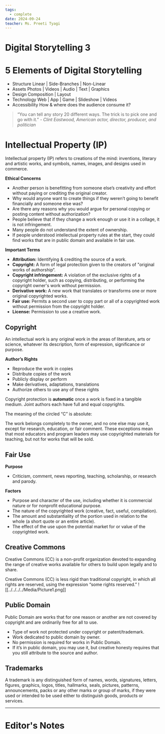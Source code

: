 ```yaml
---
tags:
  - complete
date: 2024-09-24
teacher: Ms. Preeti Tyagi
---
```

# Digital Storytelling 3
# 5 Elements of Digital Storytelling
- Structure
	Linear | Side-Branches | Non-Linear
- Assets
	Photos | Videos | Audio | Text | Graphics
- Design
	Composition | Layout
- Technology
	Web | App | Game | Slideshow | Videos
- Accessibility
	How & where does the audience consume it?

> “You can tell any story 20 different ways. The trick is to pick one and go with it.”
> *- Clint Eastwood, American actor, director, producer, and politician*
# Intellectual Property (IP)
Intellectual property (IP) refers to creations of the mind: inventions, literary and artistic works, and symbols, names, images, and designs used in commerce.

**Ethical Concerns**
- Another person is benefitting from someone else’s creativity and effort without paying or crediting the original creator.
- Why would anyone want to create things if they weren’t going to benefit financially and someone else was?
- Are there any reasons why you would argue for personal copying or posting content without authorization?
- People believe that if they change a work enough or use it in a collage, it is not infringement.
- Many people do not understand  the extent of ownership.
- If people understood intellectual property rules at the start, they could find works that are in public domain and available in fair use.

**Important Terms**
- **Attribution:** Identifying & crediting the source of a work.
- **Copyright:** A form of legal protection given to the creators of "original works of authorship“.
- **Copyright infringement:** A violation of the exclusive rights of a copyright holder, such as copying, distributing, or performing the copyright owner's work without permission.
- **Derivative work:** A new work that translates or transforms one or more original copyrighted works.
- **Fair use:** Permits a second user to copy part or all of a copyrighted work without permission from the copyright holder.
- **License:** Permission to use a creative work.
## Copyright
An intellectual work is any original work in the areas of literature, arts or science, whatever its description, form of expression, significance or purpose.

**Author’s Rights**
- Reproduce the work in copies
- Distribute copies of the work
- Publicly display or perform
- Make derivatives, adaptations, translations
- Authorize others to use any of these rights

Copyright protection is **automatic** once a work is fixed in a tangible medium. Joint authors each have full and equal copyrights.

The meaning of the circled “C” is absolute: 

The work belongs completely to the owner, and no one else may use it, except for research, education, or fair comment. These exceptions mean that most educators and program leaders may use copyrighted materials for teaching, but not for works that will be sold.
## Fair Use
**Purpose**
- Criticism, comment, news reporting, teaching, scholarship, or research and parody.

**Factors**
- Purpose and character of the use, including whether it is commercial nature or for nonprofit educational purpose.
- The nature of the copyrighted work (creative, fact, useful, compilation).
- The amount and substantiality of the portion used in relation to the whole (a short quote or an entire article).
- The effect of the use upon the potential market for or value of the copyrighted work.
## Creative Commons
Creative Commons (CC) is a non-profit organization devoted to expanding the range of creative works available for others to build upon legally and to share.

Creative Commons (CC) is less rigid than traditional copyright, in which all rights are reserved, using the expression “some rights reserved.”
![[../../../../Media/Picture1.png]]
## Public Domain
Public Domain are works that for one reason or another are not covered by copyright and are ordinarily free for all to use.
- Type of work not protected under copyright or patent/trademark.
- Work dedicated to public domain by owner.
- No permission is required for works in Public Domain.
- If it’s in public domain, you may use it, but creative honesty requires that you still attribute to the source and author.
## Trademarks
A trademark is any distinguished form of names, words, signatures, letters, figures, graphics, logos, titles, hallmarks, seals, pictures, patterns, announcements, packs or any other marks or group of marks, if they were used or intended to be used either to distinguish goods, products or services.

----------------------------------------------------------------
# Editor's Notes